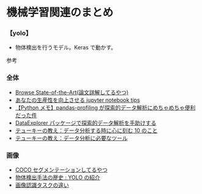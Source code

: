 # 機械学習関連のまとめ

### 【yolo】

- 物体検出を行うモデル。Keras で動かす。

参考

### 全体

- [Browse State-of-the-Art(論文詳解してるやつ)](https://paperswithcode.com/sota)<br>
- [あなたの生産性を向上させる jupyter notebook tips](https://recruit-tech.co.jp/blog/2018/10/16/jupyter_notebook_tips/)<br>
- [【Python メモ】pandas-profiling が探索的データ解析にめちゃめちゃ便利だった件](https://qiita.com/h_kobayashi1125/items/02039e57a656abe8c48f)<br>
- [DataExplorer パッケージで探索的データ解析を手助けする](https://qiita.com/yamano357/items/f17ec92b277b8364e635)<br>
- [テューキーの教え：データ分析する時に心に刻む 10 のこと](https://medium.com/@kanaugust/%E3%83%86%E3%83%A5%E3%83%BC%E3%82%AD%E3%83%BC%E3%81%AE%E6%95%99%E3%81%88-%E3%83%87%E3%83%BC%E3%82%BF%E5%88%86%E6%9E%90%E3%81%99%E3%82%8B%E6%99%82%E3%81%AB%E5%BF%83%E3%81%AB%E5%88%BB%E3%82%8010%E3%81%AE%E3%81%93%E3%81%A8-c6ef4215f65d)<br>
- [テューキーの教え：データ分析に必要なツール](https://exploratory.io/note/kanaugust/vYv3jwq0Ba)

### 画像

- [COCO セグメンテーションしてるやつ](https://cocodataset.org/#explore)<br>
- [物体検出手法の歴史 : YOLO の紹介](https://qiita.com/mdo4nt6n/items/68dcda71e90321574a2b)<br>
- [画像認識タスクの違い](https://starpentagon.net/analytics/computer_vision_tasks/)<br>
